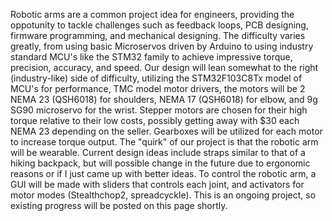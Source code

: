 Robotic arms are a common project idea for engineers, providing the oppotunity to tackle challenges such as feedback loops, PCB designing, firmware programming, and mechanical designing. The difficulty varies greatly, from using basic Microservos driven by Arduino to using industry standard MCU's like the STM32 family to achieve impressive torque, precision, accuracy, and speed. 
Our design will lean somewhat to the right (industry-like) side of difficulty, utilizing the STM32F103C8Tx model of MCU's for performance, TMC model motor drivers, the motors will be  2 NEMA 23 (QSH6018) for shoulders, NEMA 17 (QSH6018) for elbow, and 9g SG90 microservo for the wrist. Stepper motors are chosen for their high torque relative to their low costs, possibly getting away with $30 each NEMA 23 depending on the seller. Gearboxes will be utilized for each motor to increase torque output. 
The "quirk" of our project is that the robotic arm will be wearable. Current design ideas include straps similar to that of a hiking backpack, but will possible change in the future due to ergonomic reasons or if I just came up with better ideas. To control the robotic arm, a GUI will be made with sliders that controls each joint, and activators for motor modes (Stealthchop2, spreadcyckle). 
This is an ongoing project, so existing progress will be posted on this page shortly. 
